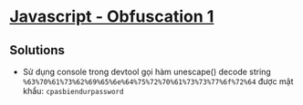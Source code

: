 # [Javascript - Obfuscation 1](https://www.root-me.org/en/Challenges/Web-Client/Javascript-Obfuscation-1)

## Solutions

- Sử dụng console trong devtool gọi hàm unescape() decode string `%63%70%61%73%62%69%65%6e%64%75%72%70%61%73%73%77%6f%72%64` được mật khẩu: `cpasbiendurpassword`